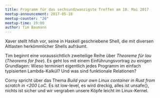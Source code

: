 ```yaml
---
title: Programm für das sechsundzwanzigste Treffen am 18. Mai 2017
meetup-announcement: 2017-05-18
meetup-counter: "26"
meetup-time: 19:00
author: Tim Baumann
---
```


Xaver stellt hfish vor, seine in Haskell geschriebene Shell, die mit diversen
Altlasten herkömmlicher Shells aufräumt.

Tim beginnt eine voraussichtlich zweiteilige Reihe über *Theoreme für lau*
(*Theorems for free*). Es geht los mit einem Einführungsvortrag zu einigen
Grundlagen: Wieso terminiert eigentlich jedes Programm im einfach typisierten
Lambda-Kalkül? Und was sind funktionale Relationen?

Corny spricht über das Thema *Build your own Linux container in Rust from
scratch in <200 LoC*. Es ist low-level, es wird dreckig, alles ist unsafe{},
nichts ist sicher und wir vergraben unsere Köpfe leicht im Linux-Kernel.
